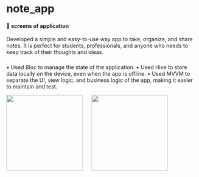 # note_app

#### 📔 screens of application 
Developed a simple and easy-to-use way app to take, organize, and share notes. It is perfect for students, professionals, and
anyone who needs to keep track of their thoughts and ideas.
###

• Used Bloc to manage the state of the application.
• Used Hive to store data locally on the device, even when the app is offline.
• Used MVVM to separate the UI, view logic, and business logic of the app, making it easier to maintain and test.
<div>
<img src="https://github.com/MOHAMD-ASHRAF/BMI/assets/84055555/f4a6d89e-b0c5-49b0-8c22-a6035491047b" width= 200>
&nbsp;&nbsp;&nbsp;&nbsp;
<img src="https://github.com/MOHAMD-ASHRAF/BMI/assets/84055555/27ba02ff-fd1b-4120-9d61-d356b6030ab5" width= 200>
&nbsp;&nbsp;&nbsp;&nbsp;
</div>
